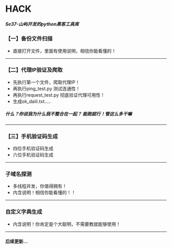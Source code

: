 # HACK

##### Se37-山屿开发的python黑客工具库

### 【一】备份文件扫描

- 直接打开文件，里面有使用说明，相信你能看懂的！


---

### 【二】代理IP验证及爬取

- 先执行第一个文件，爬取代理IP！
- 再执行ping_test.py 测试连通性！
- 再执行request_test.py 彻底验证代理可用性！
- 生成ok_daili.txt.....


##### 什么？你说我为什么我不整合在一起？ 能跑就行！管这么多干嘛

---

### 【三】手机验证码生成
- 四位手机验证码生成
- 六位手机验证码生成

---

### 子域名探测
- 多线程并发，你值得拥有！
- 内含说明！相信你能看懂的！！

---

### 自定义字典生成
- 内含说明！你肯定是个大聪明，不需要教就能够使用！

---


#### 后续更新...
